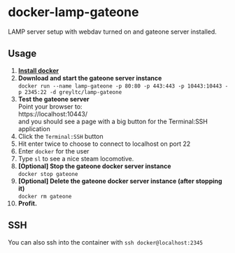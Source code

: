 # docker-lamp-gateone
LAMP server setup with webdav turned on and gateone server installed.

## Usage

1. [**Install docker**](https://docs.docker.com/installation/)
1. **Download and start the gateone server instance**  
`docker run --name lamp-gateone -p 80:80 -p 443:443 -p 10443:10443 -p 2345:22 -d greyltc/lamp-gateone`
1. **Test the gateone server**  
Point your browser to:  
https://localhost:10443/  
and you should see a page with a big button for the Terminal:SSH application  
1. Click the `Terminal:SSH` button
1. Hit enter twice to choose to connect to localhost on port 22
1. Enter `docker` for the user
1. Type `sl` to see a nice steam locomotive.
1. **[Optional] Stop the gateone docker server instance**  
`docker stop gateone`
1. **[Optional] Delete the gateone docker server instance (after stopping it)**  
`docker rm gateone`
1. **Profit.**

## SSH
You can also ssh into the container with `ssh docker@localhost:2345`
